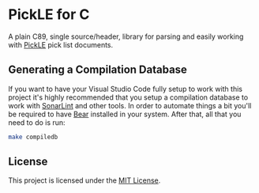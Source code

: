 # PickLE for C

A plain C89, single source/header, library for parsing and easily working with
[PickLE](https://github.com/nathanpc/pickle) pick list documents.

## Generating a Compilation Database

If you want to have your Visual Studio Code fully setup to work with this
project it's highly recommended that you setup a compilation database to work
with [SonarLint](https://www.sonarsource.com/products/sonarlint/) and other
tools. In order to automate things a bit you'll be required to have
[Bear](https://github.com/rizsotto/Bear) installed in your system. After that,
all that you need to do is run:

```bash
make compiledb
```

## License

This project is licensed under the [MIT License](/LICENSE).
